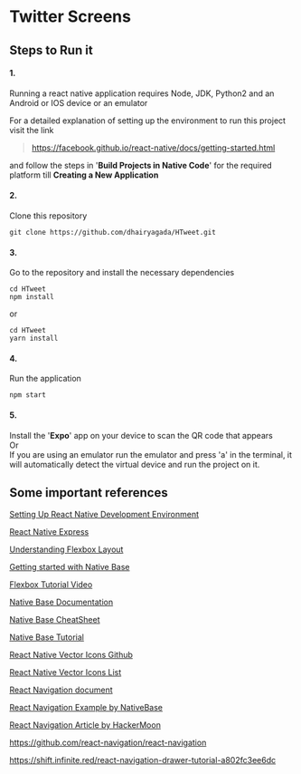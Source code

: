 # Twitter Screens

## Steps to Run it

#### 1.
Running a react native application requires Node, JDK, Python2 and
an Android or IOS device or an emulator 

For a detailed explanation of setting up the environment to run this project
visit the link 
> https://facebook.github.io/react-native/docs/getting-started.html

and follow the steps in '**Build Projects in Native Code**' for the required platform till **Creating a New Application**

#### 2.

Clone this repository

```
git clone https://github.com/dhairyagada/HTweet.git
```
#### 3.

Go to the repository and install the necessary dependencies

```
cd HTweet
npm install
```
or
```
cd HTweet
yarn install
```

#### 4.

Run the application
```
npm start
```

#### 5. 
Install the '**Expo**' app on your device to scan the QR code that appears <br>
Or<br>
If you are using an emulator run the emulator and press 'a' in the terminal, it will automatically detect the virtual device and run the project on it.


## Some important references

[Setting Up React Native Development Environment](https://facebook.github.io/react-native/docs/getting-started.html)

[React Native Express](http://www.reactnativeexpress.com/)

[Understanding Flexbox Layout](https://medium.com/the-react-native-log/understanding-react-native-flexbox-layout-7a528200afd4)

[Getting started with Native Base](https://docs.nativebase.io/docs/GetStarted.html)

[Flexbox Tutorial Video](https://youtu.be/JJSoEo8JSnc)

[Native Base Documentation](https://docs.nativebase.io/Components.html#Components)

[Native Base CheatSheet](https://docs.nativebase.io/docs/CheatSheet.html)

[Native Base Tutorial](https://scotch.io/tutorials/nativebase-the-missing-piece-of-react-native)

[React Native Vector Icons Github](https://github.com/oblador/react-native-vector-icons)

[React Native Vector Icons List](https://oblador.github.io/react-native-vector-icons/)

[React Navigation document](https://reactnavigation.org/docs/navigators/navigation-prop)

[React Navigation Example by NativeBase](https://docs.nativebase.io/docs/examples/navigation/StackNavigationExample.html)

[React Navigation Article by HackerMoon](https://hackernoon.com/getting-started-with-react-navigation-the-navigation-solution-for-react-native-ea3f4bd786a4)

https://github.com/react-navigation/react-navigation

https://shift.infinite.red/react-navigation-drawer-tutorial-a802fc3ee6dc